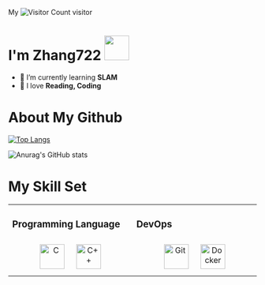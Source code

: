 <div align="center">

</div>  

My ![Visitor Count](https://profile-counter.glitch.me/zhang722/count.svg) visitor


# I'm Zhang722 <img src="https://media.giphy.com/media/12oufCB0MyZ1Go/giphy.gif" width="50">

- 🌱 I’m currently learning **SLAM**
- 🤔 I love **Reading, Coding**

# About My Github

[![Top Langs](https://github-readme-stats.vercel.app/api/top-langs/?username=zhang722&layout=compact)](https://github.com/Christmas-Wong/github-readme-stats)

![Anurag's GitHub stats](https://github-readme-stats.vercel.app/api?username=zhang722&show_icons=true&theme=tokyonight)

# My Skill Set  
<table><tr><td valign="top" width="33%">





### Programming Language  
<div align="center">  
<img style="margin: 10px" src="https://profilinator.rishav.dev/skills-assets/c-original.svg" alt="C" height="50" />  
<img style="margin: 10px" src="https://profilinator.rishav.dev/skills-assets/cplusplus-original.svg" alt="C++" height="50" />  
</div>


</td><td valign="top" width="33%">



### DevOps  
<div align="center">  
<img style="margin: 10px" src="https://profilinator.rishav.dev/skills-assets/git-scm-icon.svg" alt="Git" height="50" />  
<img style="margin: 10px" src="https://profilinator.rishav.dev/skills-assets/docker-original-wordmark.svg" alt="Docker" height="50" />  
</div>

</td></tr></table>  

<br/>  
